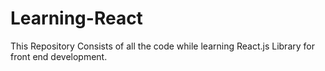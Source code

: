 # Learning-React
This Repository Consists of all the code while learning React.js Library for front end development. 
